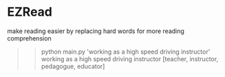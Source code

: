 # EZRead
make reading easier by replacing hard words for more reading comprehension

 >> python main.py 'working as a high speed driving instructor'
working as a high speed driving instructor [teacher, instructor, pedagogue, educator]
